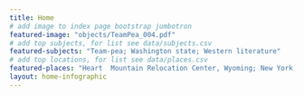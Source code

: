 ```yaml
---
title: Home
# add image to index page bootstrap jumbotron
featured-image: "objects/TeamPea_004.pdf"
# add top subjects, for list see data/subjects.csv
featured-subjects: "Team-pea; Washington state; Western literature"
# add top locations, for list see data/places.csv
featured-places: "Heart  Mountain Relocation Center, Wyoming; New York, NY; Pullman, WA"
layout: home-infographic
---
```



